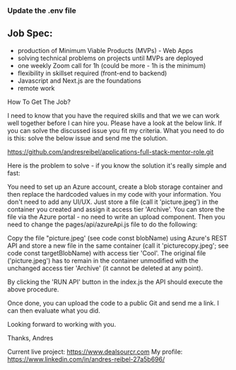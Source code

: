 ### Update the .env file

## Job Spec:

- production of Minimum Viable Products (MVPs) - Web Apps
- solving technical problems on projects until MVPs are deployed
- one weekly Zoom call for 1h (could be more - 1h is the minimum)
- flexibility in skillset required (front-end to backend)
- Javascript and Next.js are the foundations
- remote work

How To Get The Job?

I need to know that you have the required skills and that we we can work well together before I can hire you. Please have a look at the below link. If you can solve the discussed issue you fit my criteria. What you need to do is this: solve the below issue and send me the solution. 

https://github.com/andresreibel/applications-full-stack-mentor-role.git

Here is the problem to solve - if you know the solution it's really simple and fast:

You need to set up an Azure account, create a blob storage container and then replace the hardcoded values in my code with your information. You don't need to add any UI/UX. Just store a file (call it 'picture.jpeg') in the container you created and assign it access tier 'Archive'. You can store the file via the Azure portal - no need to write an upload component. Then you need to change the pages/api/azureApi.js file to do the following:

Copy the file "picture.jpeg' (see code const blobName) using Azure's REST API and store a new file in the same container (call it 'picturecopy.jpeg'; see code const targetBlobName) with access tier 'Cool'. The original file ('picture.jpeg') has to remain in the container unmodified with the unchanged access tier 'Archive' (it cannot be deleted at any point).

By clicking the 'RUN API' button in the index.js the API should execute the above procedure.

Once done, you can upload the code to a public Git and send me a link. I can then evaluate what you did. 

Looking forward to working with you.

Thanks,
Andres

Current live project: https://www.dealsourcr.com
My profile: https://www.linkedin.com/in/andres-reibel-27a5b696/
